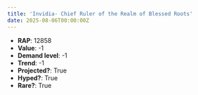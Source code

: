 ```yaml
---
title: 'Invidia- Chief Ruler of the Realm of Blessed Roots'
date: 2025-08-06T00:00:00Z
---
```

- **RAP**: 12858
- **Value**: -1
- **Demand level**: -1
- **Trend**: -1
- **Projected?**: True
- **Hyped?**: True
- **Rare?**: True
